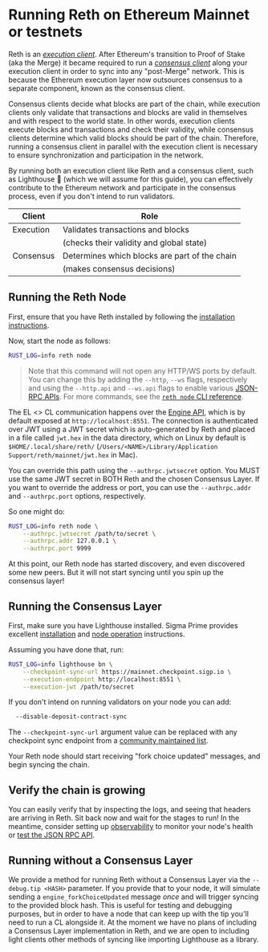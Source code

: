 # Running Reth on Ethereum Mainnet or testnets

Reth is an [_execution client_](https://ethereum.org/en/developers/docs/nodes-and-clients/#execution-clients). After Ethereum's transition to Proof of Stake (aka the Merge) it became required to run a [_consensus client_](https://ethereum.org/en/developers/docs/nodes-and-clients/#consensus-clients) along your execution client in order to sync into any "post-Merge" network. This is because the Ethereum execution layer now outsources consensus to a separate component, known as the consensus client.

Consensus clients decide what blocks are part of the chain, while execution clients only validate that transactions and blocks are valid in themselves and with respect to the world state. In other words, execution clients execute blocks and transactions and check their validity, while consensus clients determine which valid blocks should be part of the chain. Therefore, running a consensus client in parallel with the execution client is necessary to ensure synchronization and participation in the network.

By running both an execution client like Reth and a consensus client, such as Lighthouse 🦀 (which we will assume for this guide), you can effectively contribute to the Ethereum network and participate in the consensus process, even if you don't intend to run validators.

| Client      | Role                                             |
|-------------|--------------------------------------------------|
| Execution   | Validates transactions and blocks                |
|             | (checks their validity and global state)         |
| Consensus   | Determines which blocks are part of the chain    |
|             | (makes consensus decisions)                      |

## Running the Reth Node

First, ensure that you have Reth installed by following the [installation instructions][installation].

Now, start the node as follows:

```bash
RUST_LOG=info reth node
```

> Note that this command will not open any HTTP/WS ports by default. You can change this by adding the `--http`, `--ws` flags, respectively and using the `--http.api` and `--ws.api` flags to enable various [JSON-RPC APIs](../jsonrpc/intro.md). For more commands, see the [`reth node` CLI reference](../cli/node.md).

The EL <> CL communication happens over the [Engine API](https://github.com/ethereum/execution-apis/blob/main/src/engine/common.md), which is by default exposed at `http://localhost:8551`. The connection is authenticated over JWT using a JWT secret which is auto-generated by Reth and placed in a file called `jwt.hex` in the data directory, which on Linux by default is `$HOME/.local/share/reth/` (`/Users/<NAME>/Library/Application Support/reth/mainnet/jwt.hex` in Mac).

You can override this path using the `--authrpc.jwtsecret` option. You MUST use the same JWT secret in BOTH Reth and the chosen Consensus Layer. If you want to override the address or port, you can use the `--authrpc.addr` and `--authrpc.port` options, respectively.

So one might do:

```bash
RUST_LOG=info reth node \
    --authrpc.jwtsecret /path/to/secret \
    --authrpc.addr 127.0.0.1 \
    --authrpc.port 9999
```

At this point, our Reth node has started discovery, and even discovered some new peers. But it will not start syncing until you spin up the consensus layer!

## Running the Consensus Layer

First, make sure you have Lighthouse installed. Sigma Prime provides excellent [installation](https://lighthouse-book.sigmaprime.io/installation.html) and [node operation](https://lighthouse-book.sigmaprime.io/run_a_node.html) instructions.

Assuming you have done that, run:

```bash
RUST_LOG=info lighthouse bn \
    --checkpoint-sync-url https://mainnet.checkpoint.sigp.io \
    --execution-endpoint http://localhost:8551 \
    --execution-jwt /path/to/secret
```

If you don't intend on running validators on your node you can add:

``` bash
  --disable-deposit-contract-sync
```

The `--checkpoint-sync-url` argument value can be replaced with any checkpoint sync endpoint from a [community maintained list](https://eth-clients.github.io/checkpoint-sync-endpoints/#mainnet). 

Your Reth node should start receiving "fork choice updated" messages, and begin syncing the chain.

## Verify the chain is growing

You can easily verify that by inspecting the logs, and seeing that headers are arriving in Reth. Sit back now and wait for the stages to run!
In the meantime, consider setting up [observability](./observability.md) to monitor your node's health or [test the JSON RPC API](../jsonrpc/intro.md).

<!-- TODO: Add more logs to help node operators debug any weird CL to EL messages! -->

[installation]: ./../installation/installation.md
[docs]: https://github.com/paradigmxyz/reth/tree/main/docs
[metrics]: https://github.com/paradigmxyz/reth/blob/main/docs/design/metrics.md#current-metrics

## Running without a Consensus Layer

We provide a method for running Reth without a Consensus Layer via the `--debug.tip <HASH>` parameter. If you provide that to your node, it will simulate sending a `engine_forkChoiceUpdated` message _once_ and will trigger syncing to the provided block hash. This is useful for testing and debugging purposes, but in order to have a node that can keep up with the tip you'll need to run a CL alongside it. At the moment we have no plans of including a Consensus Layer implementation in Reth, and we are open to including light clients other methods of syncing like importing Lighthouse as a library.
